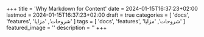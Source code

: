 +++
title = 'Why Markdown for Content'
date = 2024-01-15T16:37:23+02:00
lastmod = 2024-01-15T16:37:23+02:00
draft = true
categories = [
    'docs',
    'features',
    'شروحات',
    'مزايا'
    ]
tags = [
    'docs',
    'features',
    'شروحات',
    'مزايا'
    ]
featured_image = ''
description = ''
+++
